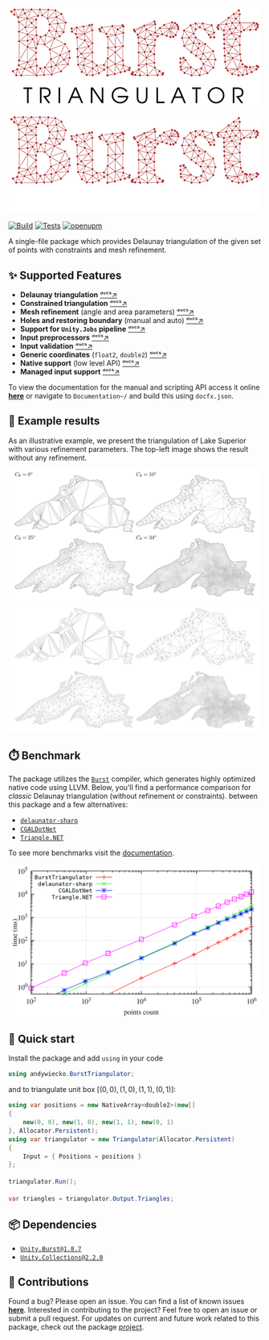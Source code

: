 
<p align="center"><img src="Documentation~/images/burst-triangulator-logo-light-mode.svg#gh-light-mode-only"/></p>
<p align="center"><img src="Documentation~/images/burst-triangulator-logo-dark-mode.svg#gh-dark-mode-only"/></p>

[![Build](https://github.com/andywiecko/BurstTriangulator/actions/workflows/build.yml/badge.svg)](https://github.com/andywiecko/BurstTriangulator/actions/workflows/build.yml)
[![Tests](https://github.com/andywiecko/BurstTriangulator/actions/workflows/test.yml/badge.svg)](https://github.com/andywiecko/BurstTriangulator/actions/workflows/test.yml)
[![openupm](https://img.shields.io/npm/v/com.andywiecko.burst.triangulator?label=openupm&registry_uri=https://package.openupm.com)](https://openupm.com/packages/com.andywiecko.burst.triangulator/)

A single-file package which provides Delaunay triangulation of the given set of points with constraints and mesh refinement.

## ✨ Supported Features

- **Delaunay triangulation** [ᵈᵒᶜˢ↗](https://andywiecko.github.io/BurstTriangulator/manual/examples/triangulation.html)
- **Constrained triangulation** [ᵈᵒᶜˢ↗](https://andywiecko.github.io/BurstTriangulator/manual/examples/constrained-triangulation.html)
- **Mesh refinement** (angle and area parameters) [ᵈᵒᶜˢ↗](https://andywiecko.github.io/BurstTriangulator/manual/examples/mesh-refinement.html)
- **Holes and restoring boundary** (manual and auto) [ᵈᵒᶜˢ↗](https://andywiecko.github.io/BurstTriangulator/manual/examples/holes-and-boundaries.html)
- **Support for `Unity.Jobs` pipeline** [ᵈᵒᶜˢ↗](https://andywiecko.github.io/BurstTriangulator/manual/advanced/input-jobs.html)
- **Input preprocessors** [ᵈᵒᶜˢ↗](https://andywiecko.github.io/BurstTriangulator/manual/advanced/preprocessor.html)
- **Input validation** [ᵈᵒᶜˢ↗](https://andywiecko.github.io/BurstTriangulator/manual/advanced/input-validation.html)
- **Generic coordinates** (`float2`, `double2`) [ᵈᵒᶜˢ↗](https://andywiecko.github.io/BurstTriangulator/manual/advanced/generic-coordinates.html)
- **Native support** (low level API) [ᵈᵒᶜˢ↗](https://andywiecko.github.io/BurstTriangulator/manual/advanced/unsafe-triangulator.html)
- **Managed input support** [ᵈᵒᶜˢ↗](https://andywiecko.github.io/BurstTriangulator/manual/advanced/input-managed.html)

To view the documentation for the manual and scripting API access it online [**here**][manual] or navigate to `Documentation~/` and build this using `docfx.json`.

## 📐 Example results

As an illustrative example, we present the triangulation of Lake Superior with various refinement parameters. The top-left image shows the result without any refinement.

![lake-preview-light](Documentation~/images/lake-preview-light.png#gh-light-mode-only)
![lake-preview-dark](Documentation~/images/lake-preview-dark.png#gh-dark-mode-only)

## ⏱️ Benchmark

The package utilizes the [`Burst`][burst] compiler, which generates highly optimized native code using LLVM.
Below, you'll find a performance comparison for *classic* Delaunay triangulation (without refinement or constraints).
between this package and a few alternatives:

- [`delaunator-sharp`][delaunator-sharp]
- [`CGALDotNet`][cgaldotnet]
- [`Triangle.NET`][triangle-net]

To see more benchmarks visit the [documentation][benchmark].

![Delaunay Benchmark](Documentation~/images/benchmark.png)

## 🚀 Quick start

Install the package and add `using` in your code

```csharp
using andywiecko.BurstTriangulator;
```

and to triangulate unit box $[(0, 0), (1, 0), (1, 1), (0, 1)]$:

```csharp
using var positions = new NativeArray<double2>(new[]
{ 
    new(0, 0), new(1, 0), new(1, 1), new(0, 1) 
}, Allocator.Persistent);
using var triangulator = new Triangulator(Allocator.Persistent)
{
    Input = { Positions = positions }
};

triangulator.Run();

var triangles = triangulator.Output.Triangles;
```

## 📦 Dependencies

- [`Unity.Burst@1.8.7`][burst]
- [`Unity.Collections@2.2.0`][collections]

## 🤝 Contributions

Found a bug? Please open an issue. You can find a list of known issues [**here**][issues]. Interested in contributing to the project? Feel free to open an issue or submit a pull request. For updates on current and future work related to this package, check out the package [project].

[manual]: https://andywiecko.github.io/BurstTriangulator
[issues]: https://andywiecko.github.io/BurstTriangulator/manual/known-issues.html
[benchmark]: https://andywiecko.github.io/BurstTriangulator/manual/benchmark.html
[project]: https://github.com/andywiecko/BurstTriangulator/projects
[burst]: https://docs.unity3d.com/Packages/com.unity.burst@1.8/
[delaunator-sharp]: https://github.com/nol1fe/delaunator-sharp/
[cgaldotnet]: https://github.com/Scrawk/CGALDotNet
[triangle-net]: https://github.com/wo80/Triangle.NET
[collections]: https://docs.unity3d.com/Packages/com.unity.collections@2.2
